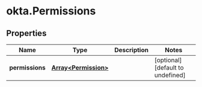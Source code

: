 # okta.Permissions

## Properties

Name | Type | Description | Notes
------------ | ------------- | ------------- | -------------
**permissions** | [**Array&lt;Permission&gt;**](Permission.md) |  | [optional] [default to undefined]

